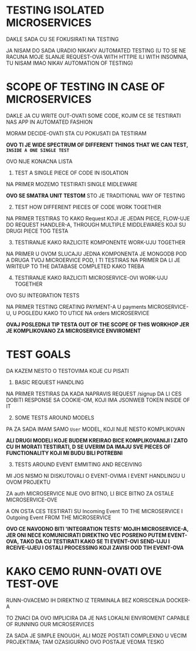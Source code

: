 # TESTING ISOLATED MICROSERVICES

DAKLE SADA CU SE FOKUSIRATI NA TESTING

JA NISAM DO SADA URADIO NIKAKV AUTOMATED TESTING (U TO SE NE RACUNA MOJE SLANJE REQUEST-OVA WITH HTTPIE ILI WITH INSOMNIA, TU NISAM IMAO NIKAV AUTOMATION OF TESTING)

# SCOPE OF TESTING IN CASE OF MICROSERVICES

DAKLE JA CU WRITE OUT-OVATI SOME CODE, KOJIM CE SE TESTIRATI NAS APP IN AUTOMATED FASHION

MORAM DECIDE-OVATI STA CU POKUSATI DA TESTIRAM

**OVO TI JE WIDE SPECTRUM OF DIFFERENT THINGS THAT WE CAN TEST, `INSIDE A ONE SINGLE TEST`**

OVO NIJE KONACNA LISTA

1. TEST A SINGLE PIECE OF CODE IN ISOLATION

NA PRIMER MOZEMO TESTIRATI SINGLE MIDLEWARE

**OVO SE SMATRA UNIT TESTOM** STO JE TRADITIONAL WAY OF TESTING

2. TEST HOW DIFFERENT PIECES OF CODE WORK TOGETHER

NA PRIMER TESTIRAS TO KAKO Request KOJI JE JEDAN PIECE, FLOW-UJE DO REQUEST HANDLER-A, THROUGH MULTIPLE MIDDLEWARES KOJI SU DRUGI PIECE TOG TESTA

3. TESTIRANJE KAKO RAZLICITE KOMPONENTE WORK-UJU TOGETHER

NA PRIMER U OVOM SLUCAJU JEDNA KOMPONENTA JE MONGODB POD A DRUGA TVOJ MICROERVICE POD, I TI TESTIRAS NA PRIMER DA LI JE WRITEUP TO THE DATABASE COMPLETED KAKO TREBA

4. TESTIRANJE KAKO RAZLICITI MICROSERVICE-OVI WORK-UJU TOGETHER

OVO SU INTEGRATION TESTS

NA PRIMER TESTING CREATING PAYMENT-A U payments MICROSERVICE-U, U POGLEDU KAKO TO UTICE NA orders MICROSERVICE 

**OVAJ POSLEDNJI TIP TESTA OUT OF THE SCOPE OF THIS WORKHOP JER JE KOMPLIKOVANO ZA MICROSERVICE ENVIROMENT**


# TEST GOALS

DA KAZEM NESTO O TESTOVIMA KOJE CU PISATI

1. BASIC REQUEST HANDLING

NA PRIMER TESTIRAS DA KADA NAPRAVIS REQUEST /signup DA LI CES DOBITI RESPONSE SA COOKIE-OM, KOJI IMA JSONWEB TOKEN INSIDE OF IT

2. SOME TESTS AROUND MODELS

PA ZA SADA IMAM SAMO `User` MODEL, KOJI NIJE NESTO KOMPLIKOVAN

**ALI DRUGI MODELI KOJE BUDEM KREIRAO BICE KOMPLIKOVANIJI I ZATO CU IH MORATI TESTIRATI, D SE UVERIM DA IMAJU SVE PIECES OF FUNCTIONALITY KOJI MI BUDU BILI POTREBNI**

3. TESTS AROUND EVENT EMMITING AND RECEIVING

MI JOS NISMO NI DISKUTOVALI O EVENT-OVIMA I EVENT HANDLINGU U OVOM PROJEKTU

ZA auth MICROSERVICE NIJE OVO BITNO, LI BICE BITNO ZA OSTALE MICROSERVICE-OVE

A ON OSTA CES TESTIRATI SU Incoming Event TO THE MICROSERVICE I Outgoing Event FROM THE MICROSERVICE

**OVO CE NAVODNO BITI 'INTEGRATION TESTS' MOJIH MICROSERVICE-A, JER ONI NECE KOMUNICIRATI DIREKTNO VEC POSRENO PUTEM EVENT-OVA, TAKO DA CU TESTIRATI KAKO SE TI EVENT-OVI SEND-UJU I RCEIVE-UJEU I OSTALI PROCESSING KOJI ZAVISI OOD TIH EVENT-OVA**

# KAKO CEMO RUNN-OVATI OVE TEST-OVE

RUNN-OVACEMO IH DIREKTNO IZ TERMINALA BEZ KORISCENJA DOCKER-A

TO ZNACI DA OVO IMPLICIRA DA JE NAS LOKALNI ENVIROMENT CAPABLE OF RUNNING OUR MICROSERVICES

ZA SADA JE SIMPLE ENOUGH, ALI MOZE POSTATI COMPLEXNO U VECIM PROJEKTIMA; TAM OZASIGURNO OVO POSTAJE VEOMA TESKO



